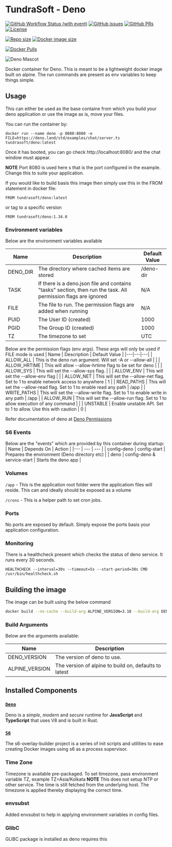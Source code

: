 # TundraSoft - Deno

[![GitHub Workflow Status (with event)](https://img.shields.io/github/actions/workflow/status/TundraSoft/deno/build-docker.yml?event=push&logo=github)](https://github.com/TundraSoft/deno/actions/workflows/build-docker.yml?logo=github)
[![GitHub issues](https://img.shields.io/github/issues-raw/tundrasoft/deno.svg?logo=github)](https://github.com/tundrasoft/deno/issues)
[![GitHub PRs](https://img.shields.io/github/issues-pr-raw/tundrasoft/deno.svg?logo=github)](https://github.com/tundrasoft/deno/pulls) 
[![License](https://img.shields.io/github/license/tundrasoft/deno.svg)](https://github.com/tundrasoft/deno/blob/master/LICENSE)

[![Repo size](https://img.shields.io/github/repo-size/tundrasoft/deno?logo=github)](#)
[![Docker image size](https://img.shields.io/docker/image-size/tundrasoft/deno?logo=docker)](https://hub.docker.com/r/tundrasoft/deno)

[![Docker Pulls](https://img.shields.io/docker/pulls/tundrasoft/deno.svg?logo=docker)](https://hub.docker.com/r/tundrasoft/deno)

![Deno Mascot](https://deno.land/logo.svg)

Docker container for Deno. This is meant to be a lightweight docker image built on alpine. The run commands are present as 
env variables to keep things simple.

## Usage

This can either be used as the base containe from which you build your deno 
application or use the image as is, move your files.

You can run the container by:
```docker
docker run --name deno -p 8080:8080 -e FILE=https://deno.land/std/examples/chat/server.ts tundrasoft/deno:latest
```

Once it has booted, you can go check http://localhost:8080/ and the chat window must appear.

**NOTE** Port 8080 is used here s that is the port configured in the example.
 Change this to suite your application.

If you would like to build basis this image then simply use this in the FROM 
statement in docker file:

```docker
FROM tundrasoft/deno:latest
```

or tag to a specific version
```docker
FROM tundrasoft/deno:1.34.0
```

### Environment variables

Below are the environment variables available

| Name | Description | Default Value |
|---|---|---|
| DENO_DIR | The directory where cached items are stored | /deno-dir |
| TASK | If there is a deno.json file and contains "tasks" section, then run the task. All permission flags are ignored | N/A |
| FILE | The file to run. The permission flags are added when running | N/A |
| PUID | The User ID (created) | 1000 |
| PGID | The Group ID (created) | 1000 |
| TZ | The timezone to set | UTC |

Below are the permission flags (env args). These args will only be used if FILE mode is used
| Name | Description | Default Value |
|---|---|---|
| ALLOW_ALL | This is the deno run argument. Will set -A or --allow-all | |
| ALLOW_HRTIME | This will allow --allow-hrtime flag to be set for deno | |
| ALLOW_SYS | This will set the --allow-sys flag. | |
| ALLOW_ENV | This will set the --allow-env flag | | 
| ALLOW_NET | This will set the --allow-net flag. Set to 1 to enable network access to anywhere | 1 |
| READ_PATHS | This will set the --allow-read flag. Set to 1 to enable read any path | /app |
| WRITE_PATHS | This will set the --allow-write flag. Set to 1 to enable write in any path | /app |
| ALLOW_RUN | This will set the --allow-run flag. Set to 1 to allow execution of any command | |
| UNSTABLE | Enable unstable API. Set to 1 to allow. Use this with caution | 0 |

Refer documentation of deno at [Deno Permissions](https://deno.land/manual/basics/permissions)

### S6 Events

Below are the "events" which are provided by this container during startup:
| Name | Depends On | Action |
|--- | --- | --- |
| config-deno | config-start | Prepares the environment (Deno directory etc) |
| deno | config-deno & service-start | Starts the deno app |

### Volumes

`/app` - This is the application root folder were the applicatiom files will 
reside. This can and ideally should be exposed as a volume

`/crons` - This is a helper path to set cron jobs.

### Ports

No ports are exposed by default. Simply expose the ports basis your application configuration.

### Monitoring

There is a healthcheck present which checks the status of deno service. It 
runs every 30 seconds. 

```docker
HEALTHCHECK --interval=30s --timeout=5s --start-period=30s CMD /usr/bin/healthcheck.sh
```

## Building the image

The image can be built using the below command

```sh
docker build --no-cache --build-arg ALPINE_VERSION=3.18 --build-arg DENO_VERSION=1.32.3 -t tundrasoft/deno .
```

### Build Arguments

Below are the arguments available:


| Name | Description |
|---|---|
| DENO_VERSION | The version of deno to use. |
| ALPINE_VERSION | The version of alpine to build on, defaults to latest |

## Installed Components

### [`Deno`](https://deno.land/ "Deno")

Deno is a _simple_, _modern_ and _secure_ runtime for **JavaScript** and
**TypeScript** that uses V8 and is built in Rust.

### [`S6`]([!https://github.com/just-containers/s6-overlay#the-docker-way "S6 Github link")

The s6-overlay-builder project is a series of init scripts and utilities to ease creating Docker images using s6 as a process supervisor.

### Time Zone

Timezone is available pre-packaged. To set timezone, pass environment variable TZ, example TZ=Asia/Kolkata
**NOTE** This does not setup NTP or other service. The time is still fetched from the underlying host. The timezone is applied thereby
displaying the correct time.

### envsubst

Added envsubst to help in applying environment variables in config files. 

### GlibC

GLIBC package is installed as deno requires this
